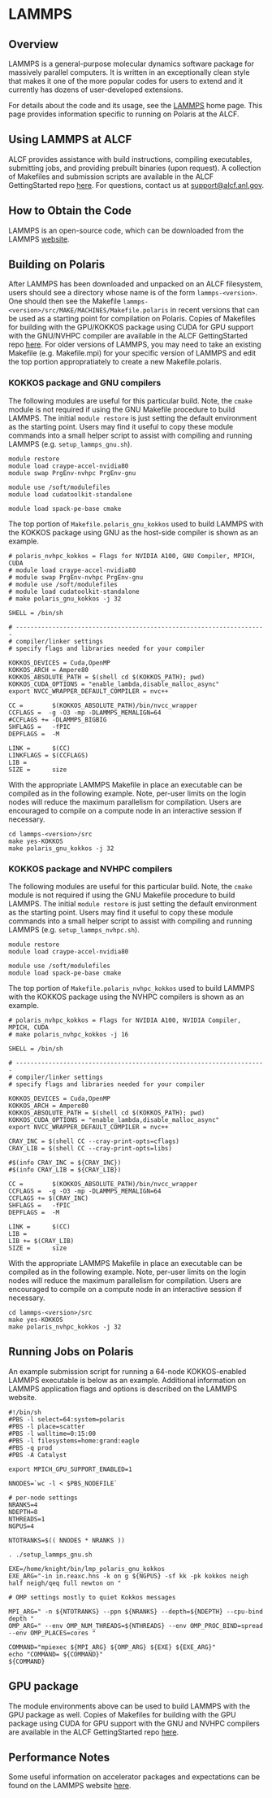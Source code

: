 # LAMMPS

## Overview

LAMMPS is a general-purpose molecular dynamics software package for massively parallel computers. It is written in an exceptionally clean style that makes it one of the more popular codes for users to extend and it currently has dozens of user-developed extensions.

For details about the code and its usage, see the [LAMMPS](http://lammps.sandia.gov/) home page. This page provides information specific to running on Polaris at the ALCF.

## Using LAMMPS at ALCF

ALCF provides assistance with build instructions, compiling executables, submitting jobs, and providing prebuilt binaries (upon request). A collection of Makefiles and submission scripts are available in the ALCF GettingStarted repo [here](https://github.com/argonne-lcf/GettingStarted/tree/master/Applications/Polaris/LAMMPS). For questions, contact us at <support@alcf.anl.gov>.

## How to Obtain the Code

LAMMPS is an open-source code, which can be downloaded from the LAMMPS [website](http://lammps.sandia.gov/download.html).

## Building on Polaris 

After LAMMPS has been downloaded and unpacked on an ALCF filesystem, users should see a directory whose name is of the form `lammps-<version>`. One should then see the Makefile `lammps-<version>/src/MAKE/MACHINES/Makefile.polaris` in recent versions that can be used as a starting point for compilation on Polaris. Copies of Makefiles for building with the GPU/KOKKOS package using CUDA for GPU support with the GNU/NVHPC compiler are available in the ALCF GettingStarted repo [here](https://github.com/argonne-lcf/GettingStarted/tree/master/Applications/Polaris/LAMMPS). For older versions of LAMMPS, you may need to take an existing Makefile (e.g. Makefile.mpi) for your specific version of LAMMPS and edit the top portion appropratiately to create a new Makefile.polaris.

### KOKKOS package and GNU compilers

The following modules are useful for this particular build. Note, the `cmake` module is not required if using the GNU Makefile procedure to build LAMMPS. The initial `module restore` is just setting the default environment as the starting point. Users may find it useful to copy these module commands into a small helper script to assist with compiling and running LAMMPS (e.g. `setup_lammps_gnu.sh`). 

```
module restore
module load craype-accel-nvidia80
module swap PrgEnv-nvhpc PrgEnv-gnu

module use /soft/modulefiles
module load cudatoolkit-standalone

module load spack-pe-base cmake
```

The top portion of `Makefile.polaris_gnu_kokkos` used to build LAMMPS with the KOKKOS package using GNU as the host-side compiler is shown as an example.

```
# polaris_nvhpc_kokkos = Flags for NVIDIA A100, GNU Compiler, MPICH, CUDA
# module load craype-accel-nvidia80
# module swap PrgEnv-nvhpc PrgEnv-gnu
# module use /soft/modulefiles
# module load cudatoolkit-standalone
# make polaris_gnu_kokkos -j 32

SHELL = /bin/sh

# ---------------------------------------------------------------------
# compiler/linker settings
# specify flags and libraries needed for your compiler

KOKKOS_DEVICES = Cuda,OpenMP
KOKKOS_ARCH = Ampere80
KOKKOS_ABSOLUTE_PATH = $(shell cd $(KOKKOS_PATH); pwd)
KOKKOS_CUDA_OPTIONS = "enable_lambda,disable_malloc_async"
export NVCC_WRAPPER_DEFAULT_COMPILER = nvc++

CC =        $(KOKKOS_ABSOLUTE_PATH)/bin/nvcc_wrapper
CCFLAGS =  -g -O3 -mp -DLAMMPS_MEMALIGN=64
#CCFLAGS += -DLAMMPS_BIGBIG
SHFLAGS =   -fPIC
DEPFLAGS =  -M

LINK =      $(CC)
LINKFLAGS = $(CCFLAGS)
LIB =
SIZE =      size
```

With the appropriate LAMMPS Makefile in place an executable can be compiled as in the following example. Note, per-user limits on the login nodes will reduce the maximum parallelism for compilation. Users are encouraged to compile on a compute node in an interactive session if necessary.

```
cd lammps-<version>/src
make yes-KOKKOS
make polaris_gnu_kokkos -j 32
``` 

### KOKKOS package and NVHPC compilers

The following modules are useful for this particular build. Note, the `cmake` module is not required if using the GNU Makefile procedure to build LAMMPS. The initial `module restore` is just setting the default environment as the starting point. Users may find it useful to copy these module commands into a small helper script to assist with compiling and running LAMMPS (e.g. `setup_lammps_nvhpc.sh`). 

```
module restore
module load craype-accel-nvidia80

module use /soft/modulefiles
module load spack-pe-base cmake
```

The top portion of `Makefile.polaris_nvhpc_kokkos` used to build LAMMPS with the KOKKOS package using the NVHPC compilers is shown as an example.

```
# polaris_nvhpc_kokkos = Flags for NVIDIA A100, NVIDIA Compiler, MPICH, CUDA
# make polaris_nvhpc_kokkos -j 16

SHELL = /bin/sh

# ---------------------------------------------------------------------
# compiler/linker settings
# specify flags and libraries needed for your compiler

KOKKOS_DEVICES = Cuda,OpenMP
KOKKOS_ARCH = Ampere80
KOKKOS_ABSOLUTE_PATH = $(shell cd $(KOKKOS_PATH); pwd)
KOKKOS_CUDA_OPTIONS = "enable_lambda,disable_malloc_async"
export NVCC_WRAPPER_DEFAULT_COMPILER = nvc++

CRAY_INC = $(shell CC --cray-print-opts=cflags)
CRAY_LIB = $(shell CC --cray-print-opts=libs)

#$(info CRAY_INC = ${CRAY_INC})
#$(info CRAY_LIB = ${CRAY_LIB})

CC =        $(KOKKOS_ABSOLUTE_PATH)/bin/nvcc_wrapper
CCFLAGS =  -g -O3 -mp -DLAMMPS_MEMALIGN=64
CCFLAGS += $(CRAY_INC)
SHFLAGS =   -fPIC
DEPFLAGS =  -M

LINK =      $(CC)
LIB =
LIB += $(CRAY_LIB)
SIZE =      size
```

With the appropriate LAMMPS Makefile in place an executable can be compiled as in the following example. Note, per-user limits on the login nodes will reduce the maximum parallelism for compilation. Users are encouraged to compile on a compute node in an interactive session if necessary.

```
cd lammps-<version>/src
make yes-KOKKOS
make polaris_nvhpc_kokkos -j 32
``` 

## Running Jobs on Polaris

An example submission script for running a 64-node KOKKOS-enabled LAMMPS executable is below as an example. Additional information on LAMMPS application flags and options is described on the LAMMPS website.

```
#!/bin/sh
#PBS -l select=64:system=polaris
#PBS -l place=scatter
#PBS -l walltime=0:15:00
#PBS -l filesystems=home:grand:eagle
#PBS -q prod
#PBS -A Catalyst

export MPICH_GPU_SUPPORT_ENABLED=1

NNODES=`wc -l < $PBS_NODEFILE`

# per-node settings
NRANKS=4
NDEPTH=8
NTHREADS=1
NGPUS=4

NTOTRANKS=$(( NNODES * NRANKS ))

. ./setup_lammps_gnu.sh

EXE=/home/knight/bin/lmp_polaris_gnu_kokkos
EXE_ARG="-in in.reaxc.hns -k on g ${NGPUS} -sf kk -pk kokkos neigh half neigh/qeq full newton on "

# OMP settings mostly to quiet Kokkos messages

MPI_ARG=" -n ${NTOTRANKS} --ppn ${NRANKS} --depth=${NDEPTH} --cpu-bind depth "
OMP_ARG=" --env OMP_NUM_THREADS=${NTHREADS} --env OMP_PROC_BIND=spread --env OMP_PLACES=cores "

COMMAND="mpiexec ${MPI_ARG} ${OMP_ARG} ${EXE} ${EXE_ARG}"
echo "COMMAND= ${COMMAND}"
${COMMAND}
```

## GPU package

The module environments above can be used to build LAMMPS with the GPU package as well. Copies of Makefiles for building with the GPU package using CUDA for GPU support with the GNU and NVHPC compilers are available in the ALCF GettingStarted repo [here](https://github.com/argonne-lcf/GettingStarted/tree/master/Applications/Polaris/LAMMPS). 

## Performance Notes

Some useful information on accelerator packages and expectations can be found on the LAMMPS website [here](https://docs.lammps.org/Speed_packages.html).

